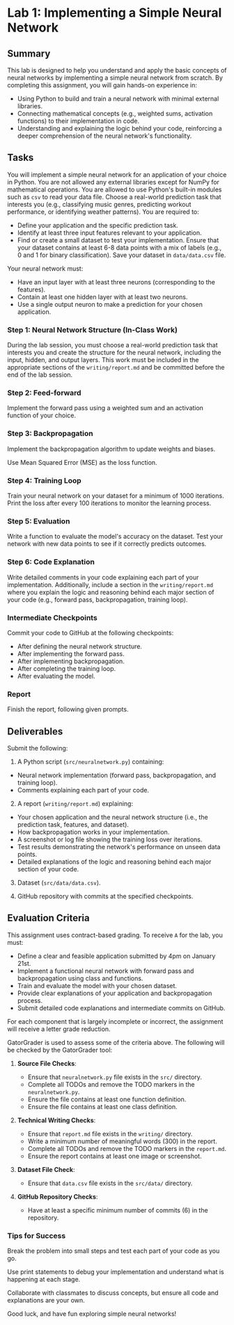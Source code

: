# Lab 1: Implementing a Simple Neural Network

## Summary

This lab is designed to help you understand and apply the basic concepts of neural networks by implementing a simple neural network from scratch. By completing this assignment, you will gain hands-on experience in:

- Using Python to build and train a neural network with minimal external libraries.
- Connecting mathematical concepts (e.g., weighted sums, activation functions) to their implementation in code.
- Understanding and explaining the logic behind your code, reinforcing a deeper comprehension of the neural network's functionality.

## Tasks

You will implement a simple neural network for an application of your choice in Python. You are not allowed any external libraries except for NumPy for mathematical operations. You are allowed to use Python's built-in modules such as `csv` to read your data file. Choose a real-world prediction task that interests you (e.g., classifying music genres, predicting workout performance, or identifying weather patterns). You are required to:

- Define your application and the specific prediction task.
- Identify at least three input features relevant to your application.
- Find or create a small dataset to test your implementation. Ensure that your dataset contains at least 6-8 data points with a mix of labels (e.g., 0 and 1 for binary classification). Save your dataset in `data/data.csv` file.

Your neural network must:

- Have an input layer with at least three neurons (corresponding to the features).
- Contain at least one hidden layer with at least two neurons.
- Use a single output neuron to make a prediction for your chosen application.

### Step 1: Neural Network Structure (In-Class Work)

During the lab session, you must choose a real-world prediction task that interests you and create the structure for the neural network, including the input, hidden, and output layers. This work must be included in the appropriate sections of the `writing/report.md` and be committed before the end of the lab session.

### Step 2: Feed-forward

Implement the forward pass using a weighted sum and an activation function of your choice.

### Step 3: Backpropagation

Implement the backpropagation algorithm to update weights and biases.

Use Mean Squared Error (MSE) as the loss function.

### Step 4: Training Loop

Train your neural network on your dataset for a minimum of 1000 iterations. Print the loss after every 100 iterations to monitor the learning process.

### Step 5: Evaluation

Write a function to evaluate the model's accuracy on the dataset. Test your network with new data points to see if it correctly predicts outcomes.

### Step 6: Code Explanation

Write detailed comments in your code explaining each part of your implementation. Additionally, include a section in the `writing/report.md` where you explain the logic and reasoning behind each major section of your code (e.g., forward pass, backpropagation, training loop).

### Intermediate Checkpoints

Commit your code to GitHub at the following checkpoints:
- After defining the neural network structure.
- After implementing the forward pass.
- After implementing backpropagation.
- After completing the training loop.
- After evaluating the model.

### Report

Finish the report, following given prompts.

## Deliverables

Submit the following:

1. A Python script (`src/neuralnetwork.py`) containing:

- Neural network implementation (forward pass, backpropagation, and training loop).
- Comments explaining each part of your code.

2. A report (`writing/report.md`) explaining:

- Your chosen application and the neural network structure (i.e., the prediction task, features, and dataset).
- How backpropagation works in your implementation.
- A screenshot or log file showing the training loss over iterations.
- Test results demonstrating the network's performance on unseen data points.
- Detailed explanations of the logic and reasoning behind each major section of your code.

3. Dataset (`src/data/data.csv`).

4. GitHub repository with commits at the specified checkpoints.

## Evaluation Criteria

This assignment uses contract-based grading. To receive `A` for the lab, you must:

- Define a clear and feasible application submitted by 4pm on January 21st.
- Implement a functional neural network with forward pass and backpropagation using class and functions.
- Train and evaluate the model with your chosen dataset.
- Provide clear explanations of your application and backpropagation process.
- Submit detailed code explanations and intermediate commits on GitHub.

For each component that is largely incomplete or incorrect, the assignment will receive a letter grade reduction.

GatorGrader is used to assess some of the criteria above. The following will be checked by the GatorGrader tool:

1. **Source File Checks**:
    - Ensure that `neuralnetwork.py` file exists in the `src/` directory.
    - Complete all TODOs and remove the TODO markers in the `neuralnetwork.py`.
    - Ensure the file contains at least one function definition.
    - Ensure the file contains at least one class definition.

2. **Technical Writing Checks**:
    - Ensure that `report.md` file exists in the `writing/` directory.
    - Write a minimum number of meaningful words (300) in the report.
    - Complete all TODOs and remove the TODO markers in the `report.md`.
    - Ensure the report contains at least one image or screenshot.

3. **Dataset File Check**:
    - Ensure that `data.csv` file exists in the `src/data/` directory.

4. **GitHub Repository Checks**:
    - Have at least a specific minimum number of commits (6) in the repository.

### Tips for Success

Break the problem into small steps and test each part of your code as you go.

Use print statements to debug your implementation and understand what is happening at each stage.

Collaborate with classmates to discuss concepts, but ensure all code and explanations are your own.

Good luck, and have fun exploring simple neural networks!

